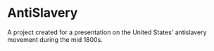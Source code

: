 # AntiSlavery
A project created for a presentation on the United States' antislavery movement during the mid 1800s.
